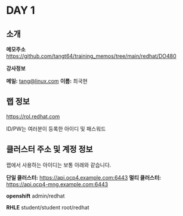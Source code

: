 
# DAY 1

## 소개

**메모주소**
https://github.com/tangt64/training_memos/tree/main/redhat/DO480

**강사정보**

**메일:** tang@linux.com
**이름:** 최국현

## 랩 정보

https://rol.redhat.com

ID/PW는 여러분이 등록한 아이디 및 패스워드




## 클러스터 주소 및 계정 정보

랩에서 사용하는 아이디는 보통 아래와 같습니다.

**단일 클러스터:** https://api.ocp4.example.com:6443
**멀티 클러스터:** https://api.ocp4-mng.example.com:6443


**openshift**
admin/redhat

**RHLE**
student/student
root/redhat
